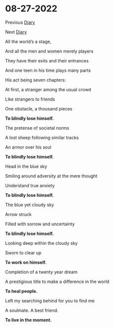 # 08-27-2022

Previous [Diary](https://aryanmangla23.github.io/08-26-2022/)

Next [Diary](https://aryanmangla23.github.io/08-28-2022/)

All the world’s a stage,

And all the men and women merely players

They have their exits and their entrances

And one teen in his time plays many parts

His act being seven chapters:



At first, a stranger among the usual crowd

Like strangers to friends

One obstacle, a thousand pieces

**To blindly lose himself.**



The pretense of societal norms

A lost sheep following similar tracks

An armor over his soul

**To blindly lose himself.**



Head in the blue sky

Smiling around adversity at the mere thought

Understand true anxiety

**To blindly lose himself.**



The blue yet cloudy sky

Arrow struck

Filled with sorrow and uncertainty

**To blindly lose himself.**



Looking deep within the cloudy sky

Sworn to clear up

**To work on himself.**



Completion of a twenty year dream

A prestigious title to make a difference in the world

**To heal people.**



Left my searching behind for you to find me

A soulmate. A best friend.

**To live in the moment.**
